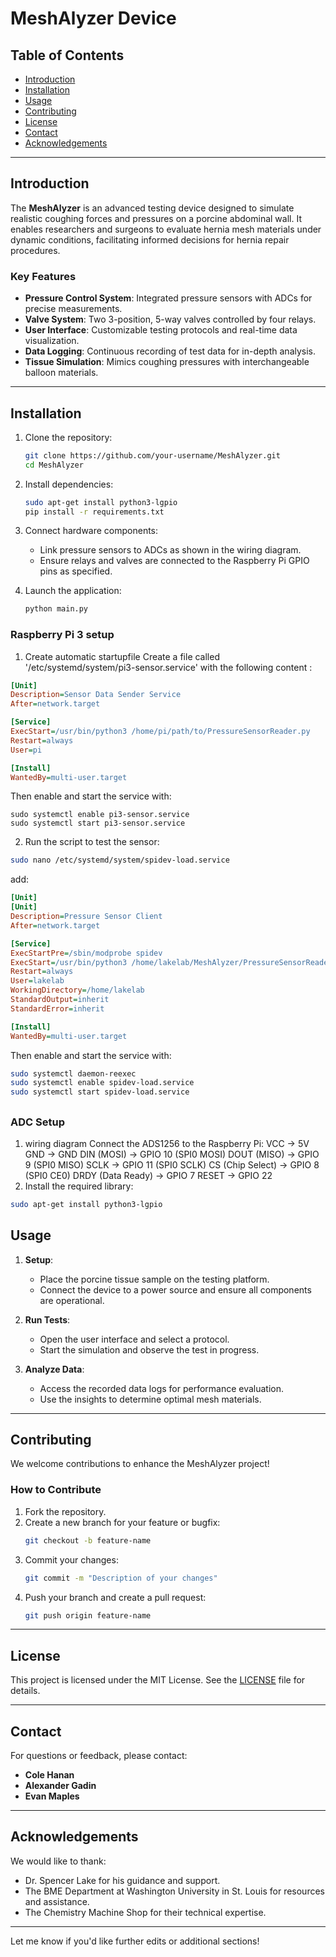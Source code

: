 
# MeshAlyzer Device

## Table of Contents

* [Introduction](#introduction)  
* [Installation](#installation)  
* [Usage](#usage)  
* [Contributing](#contributing)  
* [License](#license)  
* [Contact](#contact)  
* [Acknowledgements](#acknowledgements)  

---

## Introduction

The **MeshAlyzer** is an advanced testing device designed to simulate realistic coughing forces and pressures on a porcine abdominal wall. It enables researchers and surgeons to evaluate hernia mesh materials under dynamic conditions, facilitating informed decisions for hernia repair procedures.  

### Key Features
- **Pressure Control System**: Integrated pressure sensors with ADCs for precise measurements. 
- **Valve System**: Two 3-position, 5-way valves controlled by four relays.  
- **User Interface**: Customizable testing protocols and real-time data visualization.  
- **Data Logging**: Continuous recording of test data for in-depth analysis.  
- **Tissue Simulation**: Mimics coughing pressures with interchangeable balloon materials.  

---

## Installation

1. Clone the repository:
   ```bash
   git clone https://github.com/your-username/MeshAlyzer.git
   cd MeshAlyzer
   ```

2. Install dependencies:
   ```bash
   sudo apt-get install python3-lgpio
   pip install -r requirements.txt
   ```

3. Connect hardware components:
   - Link pressure sensors to ADCs as shown in the wiring diagram.
   - Ensure relays and valves are connected to the Raspberry Pi GPIO pins as specified.

4. Launch the application:
   ```bash
   python main.py
   ```
### Raspberry Pi 3 setup
1. Create automatic startupfile
Create a file called '/etc/systemd/system/pi3-sensor.service' with the following content :
```ini
[Unit]
Description=Sensor Data Sender Service
After=network.target

[Service]
ExecStart=/usr/bin/python3 /home/pi/path/to/PressureSensorReader.py
Restart=always
User=pi

[Install]
WantedBy=multi-user.target
```
Then enable and start the service with:

```
sudo systemctl enable pi3-sensor.service
sudo systemctl start pi3-sensor.service
```

2. Run the script to test the sensor:
```bash
sudo nano /etc/systemd/system/spidev-load.service
```
add:
```ini
[Unit]
[Unit]
Description=Pressure Sensor Client
After=network.target

[Service]
ExecStartPre=/sbin/modprobe spidev
ExecStart=/usr/bin/python3 /home/lakelab/MeshAlyzer/PressureSensorReader_rasp3.py
Restart=always
User=lakelab
WorkingDirectory=/home/lakelab
StandardOutput=inherit
StandardError=inherit

[Install]
WantedBy=multi-user.target
```
Then enable and start the service with:
```bash
sudo systemctl daemon-reexec
sudo systemctl enable spidev-load.service
sudo systemctl start spidev-load.service
```

##
### ADC Setup

1. wiring diagram
Connect the ADS1256 to the Raspberry Pi:
VCC → 5V
GND → GND
DIN (MOSI) → GPIO 10 (SPI0 MOSI)
DOUT (MISO) → GPIO 9 (SPI0 MISO)
SCLK → GPIO 11 (SPI0 SCLK)
CS (Chip Select) → GPIO 8 (SPI0 CE0)
DRDY (Data Ready) → GPIO 7
RESET → GPIO 22
2. Install the required library:
```bash
sudo apt-get install python3-lgpio
```



## Usage

1. **Setup**:
   - Place the porcine tissue sample on the testing platform.
   - Connect the device to a power source and ensure all components are operational.

2. **Run Tests**:
   - Open the user interface and select a protocol.
   - Start the simulation and observe the test in progress.

3. **Analyze Data**:
   - Access the recorded data logs for performance evaluation.
   - Use the insights to determine optimal mesh materials.

---

## Contributing

We welcome contributions to enhance the MeshAlyzer project!  

### How to Contribute
1. Fork the repository.
2. Create a new branch for your feature or bugfix:
   ```bash
   git checkout -b feature-name
   ```
3. Commit your changes:
   ```bash
   git commit -m "Description of your changes"
   ```
4. Push your branch and create a pull request:
   ```bash
   git push origin feature-name
   ```

---

## License

This project is licensed under the MIT License. See the [LICENSE](LICENSE) file for details.

---

## Contact

For questions or feedback, please contact:  
- **Cole Hanan**  
- **Alexander Gadin**  
- **Evan Maples**  

---

## Acknowledgements

We would like to thank:  
- Dr. Spencer Lake for his guidance and support.  
- The BME Department at Washington University in St. Louis for resources and assistance.  
- The Chemistry Machine Shop for their technical expertise.  

--- 

Let me know if you'd like further edits or additional sections!